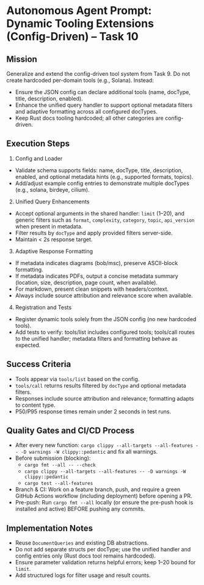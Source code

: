 # Autonomous Agent Prompt: Dynamic Tooling Extensions (Config-Driven) – Task 10

## Mission

Generalize and extend the config-driven tool system from Task 9. Do not create hardcoded per-domain tools (e.g., Solana). Instead:

- Ensure the JSON config can declare additional tools (name, docType, title, description, enabled).
- Enhance the unified query handler to support optional metadata filters and adaptive formatting across all configured docTypes.
- Keep Rust docs tooling hardcoded; all other categories are config-driven.

## Execution Steps

1. Config and Loader

- Validate schema supports fields: name, docType, title, description, enabled, and optional metadata hints (e.g., supported formats, topics).
- Add/adjust example config entries to demonstrate multiple docTypes (e.g., solana, birdeye, cilium).

2. Unified Query Enhancements

- Accept optional arguments in the shared handler: `limit` (1–20), and generic filters such as `format`, `complexity`, `category`, `topic`, `api_version` when present in metadata.
- Filter results by `docType` and apply provided filters server-side.
- Maintain < 2s response target.

3. Adaptive Response Formatting

- If metadata indicates diagrams (bob/msc), preserve ASCII-block formatting.
- If metadata indicates PDFs, output a concise metadata summary (location, size, description, page count, when available).
- For markdown, present clean snippets with headers/context.
- Always include source attribution and relevance score when available.

4. Registration and Tests

- Register dynamic tools solely from the JSON config (no new hardcoded tools).
- Add tests to verify: tools/list includes configured tools; tools/call routes to the unified handler; metadata filters and formatting behave as expected.

## Success Criteria

- Tools appear via `tools/list` based on the config.
- `tools/call` returns results filtered by `docType` and optional metadata filters.
- Responses include source attribution and relevance; formatting adapts to content type.
- P50/P95 response times remain under 2 seconds in test runs.

## Quality Gates and CI/CD Process

- After every new function: `cargo clippy --all-targets --all-features -- -D warnings -W clippy::pedantic` and fix all warnings.
- Before submission (blocking):
  - `cargo fmt --all -- --check`
  - `cargo clippy --all-targets --all-features -- -D warnings -W clippy::pedantic`
  - `cargo test --all-features`
- Branch & CI: Work on a feature branch, push, and require a green GitHub Actions workflow (including deployment) before opening a PR.
- Pre-push: Run `cargo fmt --all` locally (or ensure the pre-push hook is installed and active) BEFORE pushing any commits.

## Implementation Notes

- Reuse `DocumentQueries` and existing DB abstractions.
- Do not add separate structs per docType; use the unified handler and config entries only (Rust docs tool remains hardcoded).
- Ensure parameter validation returns helpful errors; keep 1–20 bound for `limit`.
- Add structured logs for filter usage and result counts.
